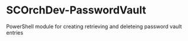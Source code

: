 ﻿# SCOrchDev-PasswordVault
PowerShell module for creating retrieving and deleteing password vault entries
